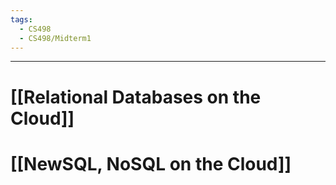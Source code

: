 ```yaml
---
tags:
  - CS498
  - CS498/Midterm1
---
```

---
# [[Relational Databases on the Cloud]]

# [[NewSQL, NoSQL on the Cloud]]

